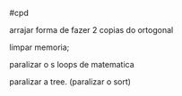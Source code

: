 #cpd

arrajar forma de fazer 2 copias do ortogonal

limpar memoria;

paralizar o s loops de matematica 

paralizar a tree.
(paralizar o sort)

